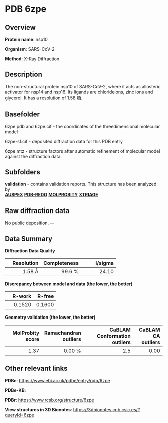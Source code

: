 # PDB 6zpe

## Overview

**Protein name**: nsp10

**Organism**: SARS-CoV-2

**Method**: X-Ray Diffraction

## Description

The non-structural protein nsp10 of SARS-CoV-2, where it acts as allosteric activator for nsp14 and nsp16. Its ligands are chlorideions,  zinc ions and glycerol. It has a resolution of 1.58 脜.

## Basefolder

6zpe.pdb and 6zpe.cif - the coordinates of the threedimensional molecular model

6zpe-sf.cif - deposited diffraction data for this PDB entry

6zpe.mtz - structure factors after automatic refinement of molecular model against the diffraction data.

## Subfolders





**validation** - contains validation reports. This structure has been analyzed by <br>[**AUSPEX**](https://github.com/thorn-lab/coronavirus_structural_task_force/tree/master/pdb/nsp10/SARS-CoV-2/6zpe/validation/auspex) [**PDB-REDO**](https://github.com/thorn-lab/coronavirus_structural_task_force/tree/master/pdb/nsp10/SARS-CoV-2/6zpe/validation/pdb-redo) [**MOLPROBITY**](https://github.com/thorn-lab/coronavirus_structural_task_force/tree/master/pdb/nsp10/SARS-CoV-2/6zpe/validation/molprobity) [**XTRIAGE**](https://github.com/thorn-lab/coronavirus_structural_task_force/blob/master/pdb/nsp10/SARS-CoV-2/6zpe/validation/Xtriage_output.log)   



## Raw diffraction data

No public deposition. --<br> 

## Data Summary
**Diffraction Data Quality**

|   | Resolution | Completeness| I/sigma |
|---|-------------:|----------------:|--------------:|
|   |1.58 Å|99.6  %|<img width=50/>24.10|

**Discrepancy between model and data (the lower, the better)**

|   | **R-work**| **R-free**   
|---|-------------:|----------------:|           
||  0.1520|  0.1600|

**Geometry validation (the lower, the better)**

|   |**MolProbity<br>score**| **Ramachandran<br>outliers** | **CaBLAM<br>Conformation outliers** | **CaBLAM<br>CA outliers** |
|---|-------------:|----------------:|----------------:|----------------:|
||  1.37|  0.00 %|2.5|0.00|

 

 



## Other relevant links 
**PDBe**:  https://www.ebi.ac.uk/pdbe/entry/pdb/6zpe

**PDBe-KB**:  
 
**PDBr**: https://www.rcsb.org/structure/6zpe 

**View structures in 3D Bionotes**: https://3dbionotes.cnb.csic.es/?queryId=6zpe


